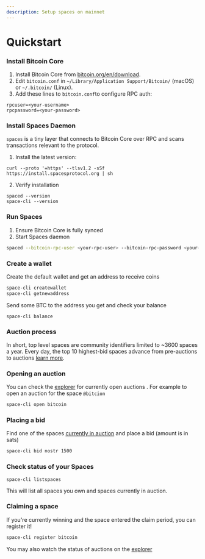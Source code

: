 ```yaml
---
description: Setup spaces on mainnet
---
```


# Quickstart

### Install Bitcoin Core

1. Install Bitcoin Core from [bitcoin.org/en/download](https://bitcoin.org/en/download).
2. Edit `bitcoin.conf` in `~/Library/Application Support/Bitcoin/` (macOS) or `~/.bitcoin/` (Linux).
3. Add these lines to `bitcoin.conf`to configure RPC auth:

```
rpcuser=<your-username>
rpcpassword=<your-password>
```

### Install Spaces Daemon

`spaces` is a tiny layer that connects to Bitcoin Core over RPC and scans transactions relevant to the protocol.&#x20;

1. Install the latest version:

```shell
curl --proto '=https' --tlsv1.2 -sSf https://install.spacesprotocol.org | sh
```

2. Verify installation

```
spaced --version
space-cli --version
```

### Run Spaces

1. Ensure Bitcoin Core is fully synced
2. Start Spaces daemon

```sh
spaced --bitcoin-rpc-user <your-rpc-user> --bitcoin-rpc-password <your-rpc-password>
```

### Create a wallet

Create the default wallet and get an address to receive coins

```sh
space-cli createwallet
space-cli getnewaddress
```

Send some BTC to the address you get and check your balance

```
space-cli balance
```

### Auction process <a href="#opening-an-auction" id="opening-an-auction"></a>

In short, top level spaces are community identifiers limited to \~3600 spaces a year. Every day, the top 10 highest-bid spaces advance from pre-auctions to auctions [learn more](auctions.md).

### Opening an auction <a href="#opening-an-auction" id="opening-an-auction"></a>

You can check the [explorer](https://explorer.spacesprotocol.org) for currently open auctions . For example to open an auction for the space `@bitcion`

```bash
space-cli open bitcoin
```

### Placing a bid <a href="#placing-a-bid" id="placing-a-bid"></a>

Find one of the spaces [currently in auction](https://explorer.spacesprotocol.org/) and place a bid (amount is in sats)

```bash
space-cli bid nostr 1500
```

### Check status of your Spaces <a href="#placing-a-bid" id="placing-a-bid"></a>

```
space-cli listspaces
```

This will list all spaces you own and spaces currently in auction.

### Claiming a space <a href="#placing-a-bid" id="placing-a-bid"></a>

If you're currently winning and the space entered the claim period, you can register it!

```sh
space-cli register bitcoin
```

You may also watch the status of auctions on the [explorer](https://explorer.spacesprotocol.org)
